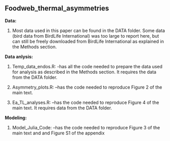 ## Foodweb_thermal_asymmetries

**Data:**
1) Most data used in this paper can be found in the DATA folder. Some data (bird data from BirdLife International) was too large to report here, but can still be freely downloaded from BirdLife International as explained in the Methods section. 

**Data anlysis:**
1) Temp_data_endos.R: 
      -has all the code needed to prepare the data used for analysis as described in the Methods section. It requires the data        from the DATA folder.

2) Asymmetry_plots.R: 
      –has the code needed to reproduce Figure 2 of the main text. 

3) Ea_TL_analyses.R: 
      –has the code needed to reproduce Figure 4 of the main text. It requires data from the DATA folder.

**Modeling:**
1) Model_Julia_Code: 
      –has the code needed to reproduce Figure 3 of the main text and and Figure S1 of the appendix 
